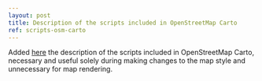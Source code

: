 ```yaml
---
layout: post
title: Description of the scripts included in OpenStreetMap Carto
ref: scripts-osm-carto
---
```


Added [here](scripts-osm-carto) the description of the scripts included in OpenStreetMap Carto, necessary and useful solely during making changes to the map style and unnecessary for map rendering.
